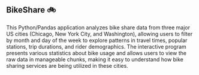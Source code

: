 ## BikeShare  🚲

This Python/Pandas application analyzes bike share data from three major US cities (Chicago, New York City, and Washington), allowing users to filter by month and day of the week to explore patterns in travel times, popular stations, trip durations, and rider demographics. The interactive program presents various statistics about bike usage and allows users to view the raw data in manageable chunks, making it easy to understand how bike sharing services are being utilized in these cities.